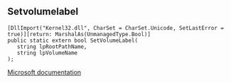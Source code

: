 ## Setvolumelabel

```
[DllImport("Kernel32.dll", CharSet = CharSet.Unicode, SetLastError = true)][return: MarshalAs(UnmanagedType.Bool)]
public static extern bool SetVolumeLabel(
   string lpRootPathName,
   string lpVolumeName
);
```

[Microsoft documentation](https://docs.microsoft.com/en-us/windows/win32/api/fileapi/nf-fileapi-setvolumelabelw)
